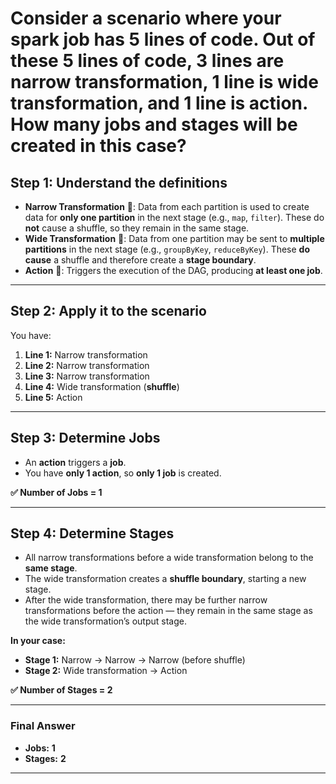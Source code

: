 # Consider a scenario where your spark job has 5 lines of code. Out of these 5 lines of code, 3 lines are narrow transformation, 1 line is wide transformation, and 1 line is action. How many jobs and stages will be created in this case?

## **Step 1: Understand the definitions**

* **Narrow Transformation** 🔹: Data from each partition is used to create data for **only one partition** in the next stage (e.g., `map`, `filter`). These do **not** cause a shuffle, so they remain in the same stage.
* **Wide Transformation** 🔹: Data from one partition may be sent to **multiple partitions** in the next stage (e.g., `groupByKey`, `reduceByKey`). These **do cause** a shuffle and therefore create a **stage boundary**.
* **Action** 🎯: Triggers the execution of the DAG, producing **at least one job**.

---

## **Step 2: Apply it to the scenario**

You have:

1. **Line 1:** Narrow transformation
2. **Line 2:** Narrow transformation
3. **Line 3:** Narrow transformation
4. **Line 4:** Wide transformation (**shuffle**)
5. **Line 5:** Action

---

## **Step 3: Determine Jobs**

* An **action** triggers a **job**.
* You have **only 1 action**, so **only 1 job** is created.

**✅ Number of Jobs = 1**

---

## **Step 4: Determine Stages**

* All narrow transformations before a wide transformation belong to the **same stage**.
* The wide transformation creates a **shuffle boundary**, starting a new stage.
* After the wide transformation, there may be further narrow transformations before the action — they remain in the same stage as the wide transformation’s output stage.

**In your case:**

* **Stage 1:** Narrow → Narrow → Narrow (before shuffle)
* **Stage 2:** Wide transformation → Action

**✅ Number of Stages = 2**

---

### **Final Answer**

* **Jobs:** **1**
* **Stages:** **2**

---
